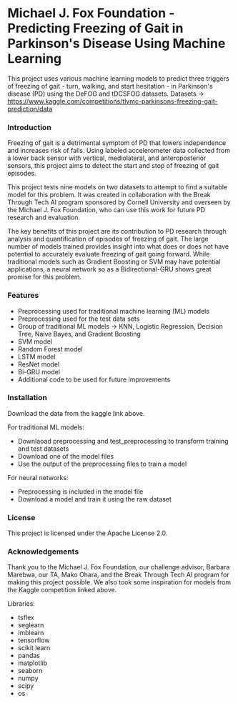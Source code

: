 # Michael J. Fox Foundation - Predicting Freezing of Gait in Parkinson's Disease Using Machine Learning
This project uses various machine learning models to predict three triggers of freezing of gait - turn, walking, and start hesitation - in Parkinson's disease (PD) using the DeFOG and tDCSFOG datasets. Datasets -> https://www.kaggle.com/competitions/tlvmc-parkinsons-freezing-gait-prediction/data

### Introduction
Freezing of gait is a detrimental symptom of PD that lowers independence and increases risk of falls. Using labeled accelerometer data collected from a lower back sensor with vertical, mediolateral, and anteroposterior sensors, this project aims to detect the start and stop of freezing of gait episodes. 

This project tests nine models on two datasets to attempt to find a suitable model for this problem. It was created in collaboration with the Break Through Tech AI program sponsored by Cornell University and overseen by the Michael J. Fox Foundation, who can use this work for future PD research and evaluation. 

The key benefits of this project are its contribution to PD research through analysis and quantification of episodes of freezing of gait. The large number of models trained provides insight into what does or does not have potential to accurately evaluate freezing of gait going forward. While traditional models such as Gradient Boosting or SVM may have potential applications, a neural network so as a Bidirectional-GRU shows great promise for this problem.

### Features
- Preprocessing used for traditional machine learning (ML) models
- Preprocessing used for the test data sets
- Group of traditional ML models -> KNN, Logistic Regression, Decision Tree, Naive Bayes, and Gradient Boosting
- SVM model
- Random Forest model
- LSTM model
- ResNet model
- Bi-GRU model
- Additional code to be used for future improvements

### Installation
Download the data from the kaggle link above.

For traditional ML models:
- Downlaoad preprocessing and test_preprocessing to transform training and test datasets
- Download one of the model files
- Use the output of the preprocessing files to train a model

For neural networks:
- Preprocessing is included in the model file
- Download a model and train it using the raw dataset

### License
This project is licensed under the Apache License 2.0.

### Acknowledgements
Thank you to the Michael J. Fox Foundation, our challenge advisor, Barbara Marebwa, our TA, Mako Ohara, and the Break Through Tech AI program for making this project possible. We also took some inspiration for models from the Kaggle competition linked above.

Libraries:
- tsflex
- seglearn
- imblearn
- tensorflow
- scikit learn
- pandas
- matplotlib
- seaborn
- numpy
- scipy
- os
